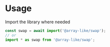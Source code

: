 # Usage

Import the library where needed
```js
const swap = await import('@array-like/swap');
// or
import * as swap from '@array-like/swap';
```
